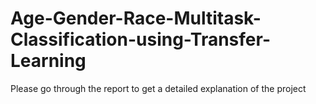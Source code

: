 # Age-Gender-Race-Multitask-Classification-using-Transfer-Learning

Please go through the report to get a detailed explanation of the project
